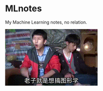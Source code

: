 # MLnotes
My Machine Learning notes, no relation.

![](https://github.com/zhoudaxia233/MLnotes/blob/master/sigh.gif)